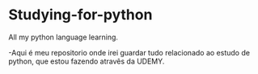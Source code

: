 # Studying-for-python
All my python language learning.

-Aqui é meu repositorio onde irei guardar tudo relacionado ao estudo de python, que estou fazendo atravês da UDEMY.
